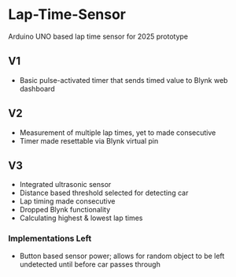 # Lap-Time-Sensor
Arduino UNO based lap time sensor for 2025 prototype

## V1
- Basic pulse-activated timer that sends timed value to Blynk web dashboard

## V2
- Measurement of multiple lap times, yet to made consecutive
- Timer made resettable via Blynk virtual pin

## V3
- Integrated ultrasonic sensor
- Distance based threshold selected for detecting car
- Lap timing made consecutive
- Dropped Blynk functionality
- Calculating highest & lowest lap times

### Implementations Left
- Button based sensor power; allows for random object to be left undetected until before car passes through
